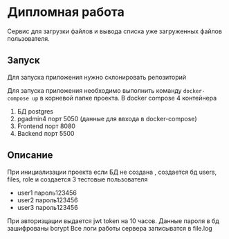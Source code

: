 # Дипломная работа

Сервис для загрузки файлов и вывода списка уже загруженных файлов пользователя.

## Запуск
Для запуска приложения нужно склонировать репозиторий

Для запуска приложения необходимо выполнить команду `docker-compose up` в корневой папке проекта.
В docker compose 4 контейнера
1. БД postgres
2. pgadmin4 порт 5050 (данные для ввхода в docker-compose)
3. Frontend порт 8080
4. Backend порт 5500

## Описание

При инициализации проекта если БД не создана , создается бд users, files, role и создается 3 тестовые пользователя

- user1 пароль123456
- user2 пароль123456
- user3 пароль123456

При авторизцации выдается jwt token на 10 часов. Данные пароля в бд зашифрованы bcrypt
Все логи работы сервера записыватся в file.log
